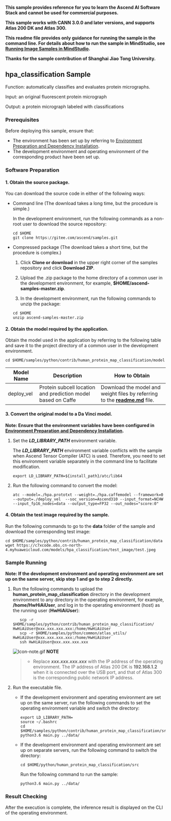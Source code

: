 **This sample provides reference for you to learn the Ascend AI Software Stack and cannot be used for commercial purposes.**

**This sample works with CANN 3.0.0 and later versions, and supports Atlas 200 DK and Atlas 300.**

**This readme file provides only guidance for running the sample in the command line. For details about how to run the sample in MindStudio, see [Running Image Samples in MindStudio](https://gitee.com/ascend/samples/wikis/Running%20Image%20Samples%20in%20MindStudio?sort_id=3736297).**

**Thanks for the sample contribution of Shanghai Jiao Tong University.**

## hpa_classification Sample

Function: automatically classifies and evaluates protein micrographs.     

Input: an original fluorescent protein micrograph    

Output: a protein micrograph labeled with classifications     

### Prerequisites

Before deploying this sample, ensure that:

- The environment has been set up by referring to [Environment Preparation and Dependency Installation](../../environment).
- The development environment and operating environment of the corresponding product have been set up.

### Software Preparation

#### 1. Obtain the source package.

  You can download the source code in either of the following ways:

   - Command line (The download takes a long time, but the procedure is simple.)

     In the development environment, run the following commands as a non-root user to download the source repository:   

        ```
     cd $HOME
     git clone https://gitee.com/ascend/samples.git
        ```
   - Compressed package (The download takes a short time, but the procedure is complex.)

     1. Click **Clone or download** in the upper right corner of the samples repository and click **Download ZIP**.

     2. Upload the .zip package to the home directory of a common user in the development environment, for example, **$HOME/ascend-samples-master.zip**.

     3. In the development environment, run the following commands to unzip the package:

      ```
     cd $HOME
     unzip ascend-samples-master.zip
      ```
#### 2. Obtain the model required by the application.

   Obtain the model used in the application by referring to the following table and save it to the project directory of a common user in the development environment.

	cd $HOME/samples/python/contrib/human_protein_map_classification/model

| **Model Name** | **Description**                          | **How to Obtain**                        |
| -------------- | ---------------------------------------- | ---------------------------------------- |
| deploy_vel     | Protein subcell location and prediction model based on Caffe | Download the model and weight files by referring to the [**readme.md**](https://gitee.com/ascend/modelzoo/tree/master/contrib/TensorFlow/Research/cv/hpa/ATC_hpa_caffe_AE) file. |

#### 3. Convert the original model to a Da Vinci model.

   **Note: Ensure that the environment variables have been configured in [Environment Preparation and Dependency Installation](.../../environment).**

   1. Set the ***LD_LIBRARY_PATH*** environment variable.

      The ***LD_LIBRARY_PATH*** environment variable conflicts with the sample when Ascend Tensor Compiler (ATC) is used. Therefore, you need to set this environment variable separately in the command line to facilitate modification.

         ```	
      export LD_LIBRARY_PATH=${install_path}/atc/lib64
         ```

   2. Run the following command to convert the model:

      ```
      atc --model=./hpa.prototxt --weight=./hpa.caffemodel --framework=0 --output=./deploy_vel  --soc_version=Ascend310 --input_format=NCHW --input_fp16_nodes=data --output_type=FP32 --out_nodes="score:0"
      ```

#### 4. Obtain the test image required by the sample.

Run the following commands to go to the **data** folder of the sample and download the corresponding test image:

    cd $HOME/samples/python/contrib/human_protein_map_classification/data
    wget https://c7xcode.obs.cn-north-4.myhuaweicloud.com/models/hpa_classification/test_image/test.jpeg


### Sample Running

**Note: If the development environment and operating environment are set up on the same server, skip step 1 and go to step 2 directly.**

1. Run the following commands to upload the **human_protein_map_classification** directory in the development environment to any directory in the operating environment, for example, **/home/HwHiAiUser**, and log in to the operating environment (host) as the running user (**HwHiAiUser**):
      ```
         scp -r $HOME/samples/python/contrib/human_protein_map_classification/  HwHiAiUser@xxx.xxx.xxx.xxx:/home/HwHiAiUser
         scp -r $HOME/samples/python/common/atlas_utils/   HwHiAiUser@xxx.xxx.xxx.xxx:/home/HwHiAiUser
         ssh HwHiAiUser@xxx.xxx.xxx.xxx
      ```

   ![Icon-note.gif](https://images.gitee.com/uploads/images/2020/1106/160652_6146f6a4_5395865.gif) **NOTE**

   > - Replace ***xxx.xxx.xxx.xxx*** with the IP address of the operating environment. The IP address of Atlas 200 DK is **192.168.1.2** when it is connected over the USB port, and that of Atlas 300 is the corresponding public network IP address.


2. Run the executable file.

   - If the development environment and operating environment are set up on the same server, run the following commands to set the operating environment variable and switch the directory:
     ```
     export LD_LIBRARY_PATH=
     source ~/.bashrc
     cd $HOME/samples/python/contrib/human_protein_map_classification/src
     python3.6 main.py ../data/
     ```

   - If the development environment and operating environment are set up on separate servers, run the following command to switch the directory:

     ```
     cd $HOME/python/human_protein_map_classification/src
     ```

     Run the following command to run the sample:

     ```
     python3.6 main.py ../data/
     ```

### Result Checking

After the execution is complete, the inference result is displayed on the CLI of the operating environment.